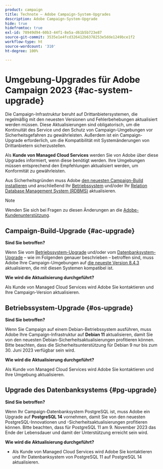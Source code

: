 ```yaml
---
product: campaign
title: Technote – Adobe Campaign-System-Upgrades
description: Adobe Campaign-System-Upgrade
hide: true
hidefromtoc: true
exl-id: 78949d94-60b3-44f1-8e5a-d61b5b723e87
source-git-commit: 3535e1e4fcd326412b6378253e5dde1249bce1f2
workflow-type: ht
source-wordcount: '310'
ht-degree: 100%

---
```


# Umgebung-Upgrades für Adobe Campaign 2023 {#ac-system-upgrade}

Die Campaign-Infrastruktur beruht auf Drittanbietersystemen, die regelmäßig mit den neuesten Versionen und Fehlerbehebungen aktualisiert werden müssen. Diese Aktualisierungen sind obligatorisch, um die Kontinuität des Service und den Schutz von Campaign-Umgebungen vor Sicherheitsgefahren zu gewährleisten. Außerdem ist ein Campaign-Upgrade erforderlich, um die Kompatibilität mit Systemänderungen von Drittanbietern sicherzustellen.

Als **Kunde von Managed Cloud Services** werden Sie von Adobe über diese Upgrades informiert, wenn diese benötigt werden. Ihre Umgebungen müssen entsprechend den Empfehlungen aktualisiert werden, um Konformität zu gewährleisten.

Aus Sicherheitsgründen muss Adobe [den neuesten Campaign-Build installieren](#ac-upgrade) und anschließend Ihr [Betriebssystem](#os-upgrade) und/oder Ihr [Relation Database Management System (RDBMS)](#pg-upgrade) aktualisieren.

>[!NOTE]
>
>Wenden Sie sich bei Fragen zu diesen Änderungen an die [Adobe-Kundenunterstützung](https://helpx.adobe.com/de/enterprise/admin-guide.html/enterprise/using/support-for-experience-cloud.ug.html).

## Campaign-Build-Upgrade {#ac-upgrade}

**Sind Sie betroffen?**

Wenn Sie vom [Betriebssystem-Upgrade](#os-upgrade) und/oder vom [Datenbanksystem-Upgrade](#pg-upgrade) – wie im Folgenden genauer beschrieben – betroffen sind, muss Adobe Ihre Campaign-Umgebungen auf [die neueste Version 8.4.3](../../v8/start/release-notes.md) aktualisieren, die mit diesen Systemen kompatibel ist.

**Wie wird die Aktualisierung durchgeführt?**

Als Kunde von Managed Cloud Services wird Adobe Sie kontaktieren und Ihre Campaign-Version aktualisieren.

## Betriebssystem-Upgrade {#os-upgrade}

**Sind Sie betroffen?**

Wenn Sie Campaign auf einem Debian-Betriebssystem ausführen, muss Adobe Ihre Campaign-Infrastruktur auf **Debian 11** aktualisieren, damit Sie von den neuesten Debian-Sicherheitsaktualisierungen profitieren können. Bitte beachten, dass die Sicherheitsunterstützung für Debian 9 nur bis zum 30. Juni 2023 verfügbar sein wird.

**Wie wird die Aktualisierung durchgeführt?**

Als Kunde von Managed Cloud Services wird Adobe Sie kontaktieren und Ihre Umgebung aktualisieren.

## Upgrade des Datenbanksystems {#pg-upgrade}

**Sind Sie betroffen?**

Wenn Ihr Campaign-Datenbanksystem PostgreSQL ist, muss Adobe ein Upgrade auf **PostgreSQL 14** vornehmen, damit Sie von den neuesten PostgreSQL-Innovationen und -Sicherheitsaktualisierungen profitieren können. Bitte beachten, dass für PostgreSQL 11 am 9. November 2023 das Ende der Lebensdauer und damit der Unterstützung erreicht sein wird.

**Wie wird die Aktualisierung durchgeführt?**

* Als Kunde von Managed Cloud Services wird Adobe Sie kontaktieren und Ihr Datenbanksystem von PostgreSQL 11 auf PostgreSQL 14 aktualisieren.
